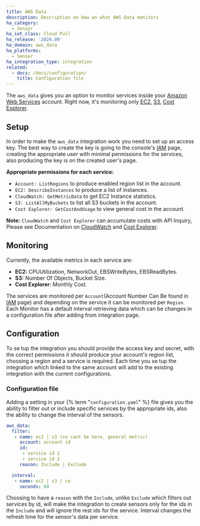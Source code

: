 ```yaml
---
title: AWS Data
description: Description on How an what AWS Data monitors
ha_category:
  - Sensor
ha_iot_class: Cloud Pull
ha_release: '2024.09'
ha_domain: aws_data
ha_platforms:
  - Sensor
ha_integration_type: integration
related:
  - docs: /docs/configuration/
    title: Configuration file
---
```


The `aws_data` gives you an option to monitor services inside your [Amazon Web Services](https://aws.amazon.com/) account.
Right now, it's monitoring only [EC2](https://aws.amazon.com/ec2/), [S3](https://aws.amazon.com/S3/), [Cost Explorer](https://aws.amazon.com/aws-cost-management/aws-cost-explorer/).

## Setup

In order to make the `aws_data` integration work you need to set up an access key.
The best way to create the key is going to the console's [IAM](https://us-east-1.console.aws.amazon.com/iam/home) page, creating the appropriate user with minimal permissions for the services, also producing the key is on the created user's page.

**Appropriate permissions for each service:**

- `Account: ListRegions` to produce enabled region list in the account.
- `EC2: DescribeInstances` to produce a list of instances.
- `CloudWatch: GetMetricData` to get EC2 Instance statistics.
- `S3: ListAllMyBuckets` to list all S3 buckets in the account.
- `Cost Explorer: GetCostAndUsage` to view general cost in the account.

**Note:** `CloudWatch` and `Cost Explorer` can accumulate costs with API Inquiry, Please see Documentation on [CloudWatch](https://aws.amazon.com/cloudwatch/pricing/) and [Cost Explorer](https://aws.amazon.com/aws-cost-management/aws-cost-explorer/pricing/).

## Monitoring

Currently, the available metrics in each service are:

- **EC2:**  CPUUtilization, NetworkOut, EBSWriteBytes, EBSReadBytes.
- **S3:** Number Of Objects, Bucket Size.
- **Cost Explorer**: Monthly Cost.

The services are monitored per `Account`(Account Number Can Be found in [IAM](https://us-east-1.console.aws.amazon.com/iam/home) page) and depending on the service it can be monitored per `Region`.
Each Monitor has a default interval retrieving data which can be changes in a configuration file after adding from integration page.

## Configuration

To se tup the integration you should provide the access key and secret, with the correct permissions it should produce your account's region list, choosing a region and a service is required.
Each time you se tup the integration which linked to the same account will add to the existing integration with the current configurations.

### Configuration file

Adding a setting in your {% term "`configuration.yaml`" %} file gives you the ability to filter out or include specific services by the appropriate ids, also the ability to change the interval of the sensors.

```yaml
aws_data:
  filter:
   - name: ec2 | s3 (ce cant be here, general metric)
     account: account id
     id:
      - service id 1
      - service id 2
     reason: Include | Exclude

  interval:
   - name: ec2 | s3 | ce
     seconds: 60
```

Choosing to have a `reason` with the `Include`, unlike `Exclude` which filters out services by id, will make the integration to create sensors only for the ids in the `Include` and will ignore the rest ids for the service. Interval changes the refresh time for the sensor's data per service.
